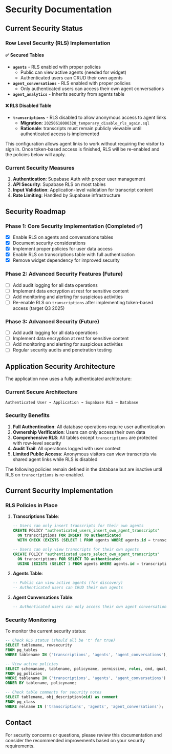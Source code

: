 # Security Documentation

## Current Security Status

### Row Level Security (RLS) Implementation

#### ✅ Secured Tables
- **`agents`** - RLS enabled with proper policies
  - Public can view active agents (needed for widget)
  - Authenticated users can CRUD their own agents
- **`agent_conversations`** - RLS enabled with proper policies
  - Only authenticated users can access their own agent conversations
- **`agent_analytics`** - Inherits security from agents table

#### ❌ RLS Disabled Table
- **`transcriptions`** - RLS disabled to allow anonymous access to agent links
  - **Migration**: `20250618000320_temporary_disable_rls_again.sql`
  - **Rationale**: transcripts must remain publicly viewable until authenticated access is implemented

This configuration allows agent links to work without requiring the visitor to sign in. Once token-based access is finished, RLS will be re-enabled and the policies below will apply.
### Current Security Measures

1. **Authentication**: Supabase Auth with proper user management
2. **API Security**: Supabase RLS on most tables
3. **Input Validation**: Application-level validation for transcript content
4. **Rate Limiting**: Handled by Supabase infrastructure

## Security Roadmap

### Phase 1: Core Security Implementation (Completed ✅)
- [x] Enable RLS on agents and conversations tables
- [x] Document security considerations
- [x] Implement proper policies for user data access
- [x] Enable RLS on transcriptions table with full authentication
- [x] Remove widget dependency for improved security

### Phase 2: Advanced Security Features (Future)
- [ ] Add audit logging for all data operations
- [ ] Implement data encryption at rest for sensitive content
- [ ] Add monitoring and alerting for suspicious activities
- [ ] Re-enable RLS on `transcriptions` after implementing token-based access (target Q3 2025)

### Phase 3: Advanced Security (Future)
- [ ] Add audit logging for all data operations
- [ ] Implement data encryption at rest for sensitive content
- [ ] Add monitoring and alerting for suspicious activities
- [ ] Regular security audits and penetration testing

## Application Security Architecture

The application now uses a fully authenticated architecture:

### Current Secure Architecture
```
Authenticated User → Application → Supabase RLS → Database
```

### Security Benefits
1. **Full Authentication**: All database operations require user authentication
2. **Ownership Verification**: Users can only access their own data
3. **Comprehensive RLS**: All tables except `transcriptions` are protected with row-level security
4. **Audit Trail**: All operations logged with user context
5. **Limited Public Access**: Anonymous visitors can view transcripts via shared agent links while RLS is disabled

The following policies remain defined in the database but are inactive until RLS on `transcriptions` is re-enabled.

## Current Security Implementation

### RLS Policies in Place

1. **Transcriptions Table**:
   ```sql
   -- Users can only insert transcripts for their own agents
   CREATE POLICY "authenticated_users_insert_own_agent_transcripts"
     ON transcriptions FOR INSERT TO authenticated
     WITH CHECK (EXISTS (SELECT 1 FROM agents WHERE agents.id = transcriptions.agent_id AND agents.user_id = auth.uid()));
   
   -- Users can only view transcripts for their own agents
   CREATE POLICY "authenticated_users_select_own_agent_transcripts"
     ON transcriptions FOR SELECT TO authenticated
     USING (EXISTS (SELECT 1 FROM agents WHERE agents.id = transcriptions.agent_id AND agents.user_id = auth.uid()));
   ```

2. **Agents Table**:
   ```sql
   -- Public can view active agents (for discovery)
   -- Authenticated users can CRUD their own agents
   ```

3. **Agent Conversations Table**:
   ```sql
   -- Authenticated users can only access their own agent conversations
   ```

### Security Monitoring

To monitor the current security status:

```sql
-- Check RLS status (should all be 't' for true)
SELECT tablename, rowsecurity 
FROM pg_tables 
WHERE tablename IN ('transcriptions', 'agents', 'agent_conversations');

-- View active policies
SELECT schemaname, tablename, policyname, permissive, roles, cmd, qual, with_check
FROM pg_policies 
WHERE tablename IN ('transcriptions', 'agents', 'agent_conversations')
ORDER BY tablename, policyname;

-- Check table comments for security notes
SELECT tablename, obj_description(oid) as comment
FROM pg_class 
WHERE relname IN ('transcriptions', 'agents', 'agent_conversations');
```

## Contact

For security concerns or questions, please review this documentation and consider the recommended improvements based on your security requirements.